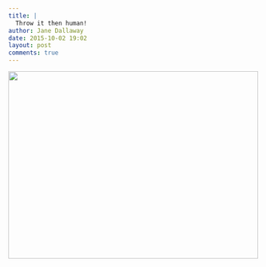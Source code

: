 ```yaml
---
title: |
  Throw it then human!
author: Jane Dallaway
date: 2015-10-02 19:02
layout: post
comments: true
---
```


<div><a href="http://static.skitters.dallaway.com/GQtp_FullSizeRender.jpg"><img src="http://static.skitters.dallaway.com/GQtp_thumb_FullSizeRender.jpg" width="500" height="375"/></a></div>



  




      
